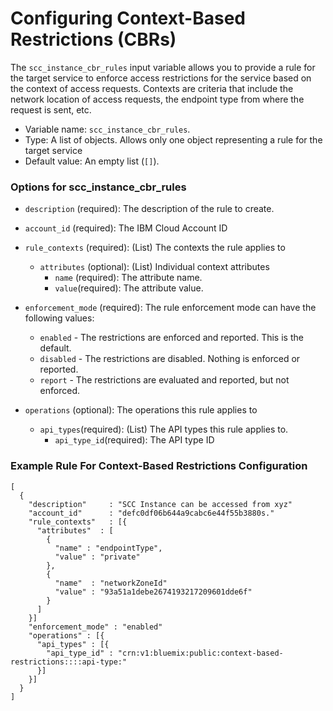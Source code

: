 # Configuring Context-Based Restrictions (CBRs) <a name="scc_instance_cbr_rules"></a>

The `scc_instance_cbr_rules` input variable allows you to provide a rule for the target service to enforce access restrictions for the service based on the context of access requests. Contexts are criteria that include the network location of access requests, the endpoint type from where the request is sent, etc.

- Variable name: `scc_instance_cbr_rules`.
- Type: A list of objects. Allows only one object representing a rule for the target service
- Default value: An empty list (`[]`).

### Options for scc_instance_cbr_rules

  - `description` (required): The description of the rule to create.
  - `account_id` (required): The IBM Cloud Account ID
  - `rule_contexts` (required): (List) The contexts the rule applies to
      - `attributes` (optional): (List) Individual context attributes
        - `name` (required): The attribute name.
        - `value`(required): The attribute value.

  - `enforcement_mode` (required): The rule enforcement mode can have the following values:
      - `enabled` - The restrictions are enforced and reported. This is the default.
      - `disabled` - The restrictions are disabled. Nothing is enforced or reported.
      - `report` - The restrictions are evaluated and reported, but not enforced.
  - `operations` (optional): The operations this rule applies to
    - `api_types`(required): (List) The API types this rule applies to.
        - `api_type_id`(required): The API type ID


### Example Rule For Context-Based Restrictions Configuration

```hcl
[
  {
    "description"     : "SCC Instance can be accessed from xyz"
    "account_id"      : "defc0df06b644a9cabc6e44f55b3880s."
    "rule_contexts"   : [{
      "attributes"  : [
        {
          "name" : "endpointType",
          "value" : "private"
        },
        {
          "name"  : "networkZoneId"
          "value" : "93a51a1debe2674193217209601dde6f"
        }
      ]
    }]
    "enforcement_mode" : "enabled"
    "operations" : [{
      "api_types" : [{
        "api_type_id" : "crn:v1:bluemix:public:context-based-restrictions::::api-type:"
      }]
    }]
  }
]
```
